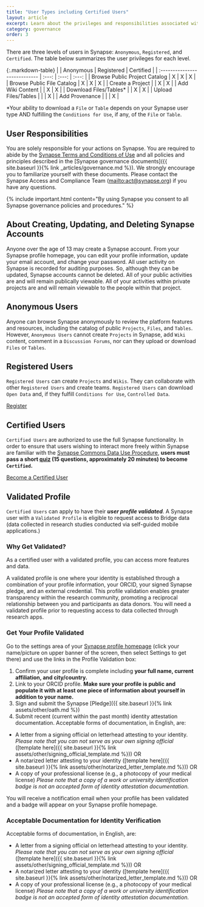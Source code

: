 ```yaml
---
title: "User Types including Certified Users"
layout: article
excerpt: Learn about the privileges and responsibilities associated with each of the three levels of Synapse Users.
category: governance
order: 3
---
```


<a name="synapse-user-credentials"></a>

There are three levels of users in Synapse: `Anonymous`, `Registered`, and `Certified`.
The table below summarizes the user privileges for each level.  

{:.markdown-table}
|                               | Anonymous | Registered | Certified |
| :---------------------------- | :---: | :---: | :---: |
| Browse Public Project Catalog |   X   |   X   |   X   |
| Browse Public File Catalog    |   X   |   X   |   X   |
| Create a Project              |       |   X   |   X   |
| Add Wiki Content              |       |   X   |   X   |
| Download Files/Tables*        |       |   X   |   X   |
| Upload Files/Tables           |       |       |   X   |
| Add Provenance                |       |       |   X   |

*Your ability to download a `File` or `Table` depends on your Synapse user type AND fulfilling the `Conditions for Use`, if any, of the `File` or `Table`.  

## User Responsibilities

You are solely responsible for your actions on Synapse. You are required to abide by the [Synapse Terms and Conditions of Use](https://s3.amazonaws.com/static.synapse.org/governance/SageBionetworksSynapseTermsandConditionsofUse.pdf?v=4) and all policies and principles described in the [Synapse governance documents]({{ site.baseurl }}{% link _articles/governance.md %}). We strongly encourage you to familiarize yourself with these documents. Please contact the Synapse Access and Compliance Team (<mailto:act@synapse.org>) if you have any questions.

{% include important.html content="By using Synapse you consent to all Synapse governance policies and procedures." %}

## About Creating, Updating, and Deleting Synapse Accounts

Anyone over the age of 13 may create a Synapse account. From your Synapse profile homepage, you can edit your profile information, update your email account, and change your password.
All user activity on Synapse is recorded for auditing purposes. So, although they can be updated, Synapse accounts cannot be deleted. All of your public activities are and will remain publically viewable. All of your activities within private projects are and will remain viewable to the people within that project.

<a name="anonymous-users"></a>

## Anonymous Users

Anyone can browse Synapse anonymously to review the platform features and resources, including the catalog of public `Projects`, `Files`, and `Tables`. However, `Anonymous Users` cannot create `Projects` in Synapse, add `Wiki` content, comment in a `Discussion Forums`, nor can they upload or download `Files` or `Tables`.

## Registered Users

`Registered Users` can create `Projects` and `Wikis`. They can collaborate with other `Registered Users` and create teams. `Registered Users` can download `Open Data` and, if they fulfill `Conditions for Use`,  `Controlled Data`.

<a href="https://www.synapse.org/register" class="btn btn-primary">Register</a>

## Certified Users

`Certified Users` are authorized to use the full Synapse functionality. In order to ensure that users wishing to interact more freely within Synapse are familiar with the [Synapse Commons Data Use Procedure](https://s3.amazonaws.com/static.synapse.org/governance/SynapseCommonsDataUseProcedure.pdf?v=4), **users must pass a short [quiz](https://www.synapse.org/#!Quiz:Certification) (15 questions, approximately 20 minutes) to become `Certified`.**

<a href="https://www.synapse.org/#!Quiz:" class="btn btn-primary">Become a Certified User</a>

## Validated Profile

`Certified Users` can apply to have their _**user profile validated**_.  A Synapse user with a `Validated Profile` is eligible to request access to Bridge data (data collected in research studies conducted via self-guided mobile applications.)

### Why Get Validated?

As a certified user with a validated profile, you can access more features and data.

A validated profile is one where your identity is established through a combination of your profile information, your ORCID, your signed Synapse pledge, and an external credential. This profile validation enables greater transparency within the research community, promoting a reciprocal relationship between you and participants as data donors. You will need a validated profile prior to requesting access to data collected through research apps.

### Get Your Profile Validated  

Go to the settings area of your [Synapse profile homepage](https://www.synapse.org/#!Profile:v/settings) (click your name/picture on upper banner of the screen, then select Settings to get there) and use the links in the Profile Validation box:

1. Confirm your user profile is complete including **your full name, current affiliation, and city/country.**
1. Link to your ORCID profile. **Make sure your profile is public and populate it with at least one piece of information about yourself in addition to your name.**
1. Sign and submit the Synapse [Pledge]({{ site.baseurl }}{% link assets/other/oath.md %})
1. Submit recent (current within the past month) identity attestation documentation. Acceptable forms of documentation, in English, are:

* A letter from a signing official on letterhead attesting to your identity. _Please note that you can not serve as your own signing official_ ([template here]({{ site.baseurl }}{% link assets/other/signing_official_template.md %})) OR
* A notarized letter attesting to your identity ([template here]({{ site.baseurl }}{% link assets/other/notarized_letter_template.md %})) OR
* A copy of your professional license (e.g., a photocopy of your medical license)
_Please note that a copy of a work or university identification badge is not an accepted form of identity attestation documentation._

You will receive a notification email when your profile has been validated and a badge will appear on your Synapse profile homepage.

### Acceptable Documentation for Identity Verification

Acceptable forms of documentation, in English, are:

* A letter from a signing official on letterhead attesting to your identity. _Please note that you can not serve as your own signing official_ ([template here]({{ site.baseurl }}{% link assets/other/signing_official_template.md %})) OR
* A notarized letter attesting to your identity ([template here]({{ site.baseurl }}{% link assets/other/notarized_letter_template.md %})) OR
* A copy of your professional license (e.g., a photocopy of your medical license)
_Please note that a copy of a work or university identification badge is not an accepted form of identity attestation documentation._
